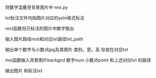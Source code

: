 将数字混叠至背景图片中 mix.py

txt标注文件均指图片对应的yolo格式标注

rect函数将已标注的图片中数字取出 

输入图片路径root和对应txt路径txt_path

输出单个数字与小数点jpg及其图片 类别，宽，高 存放在对应txt

mix函数输入背景图片backgnd 数字num 小数点point 和上述对应txt 的路径 

输出图片 和标注txt